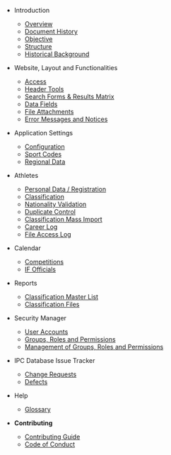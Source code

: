 - Introduction

  - [Overview](README.md)
  - [Document History](introduction/document-history.md)
  - [Objective](introduction/objective.md)
  - [Structure](introduction/structure.md)
  - [Historical Background](introduction/historical-background.md)

- Website, Layout and Functionalities

  - [Access](layout-and-functionalities/access.md)
  - [Header Tools](layout-and-functionalities/header-tools.md)
  - [Search Forms & Results Matrix](layout-and-functionalities/search.md)
  - [Data Fields](layout-and-functionalities/data-fields.md)
  - [File Attachments](layout-and-functionalities/file-attachments.md)
  - [Error Messages and Notices](layout-and-functionalities/error-messages-and-notices.md)

- Application Settings

  - [Configuration](application-settings/configuration.md)
  - [Sport Codes](application-settings/sport-codes.md)
  - [Regional Data](application-settings/regional-data.md)

- Athletes

  - [Personal Data / Registration](athletes/personal-data-or-registration.md)
  - [Classification](athletes/classification.md)
  - [Nationality Validation](athletes/nationality-validation.md)
  - [Duplicate Control](athletes/duplicate-control.md)
  - [Classification Mass Import](athletes/classification-mass-import.md)
  - [Career Log](athletes/career-log.md)
  - [File Access Log](athletes/file-access-log.md)

- Calendar

  - [Competitions](calendar/competitions.md)
  - [IF Officials](calendar/if-officials.md)

- Reports

  - [Classification Master List](reports/classification-master-list.md)
  - [Classification Files](reports/classification-files.md)

- Security Manager

  - [User Accounts](security-manager/user-accounts.md)
  - [Groups, Roles and Permissions](security-manager/groups-roles-and-permissions.md)
  - [Management of Groups, Roles and Permissions](security-manager/management-of-groups-roles-and-permissions.md)

- IPC Database Issue Tracker
  - [Change Requests](database-issue-tracker/change-requests.md)
  - [Defects](database-issue-tracker/defects.md)

- Help
  - [Glossary](help/glossary.md)

- **Contributing**
  - [Contributing Guide](CONTRIBUTING.md)
  - [Code of Conduct](CODE_OF_CONDUCT.md)

